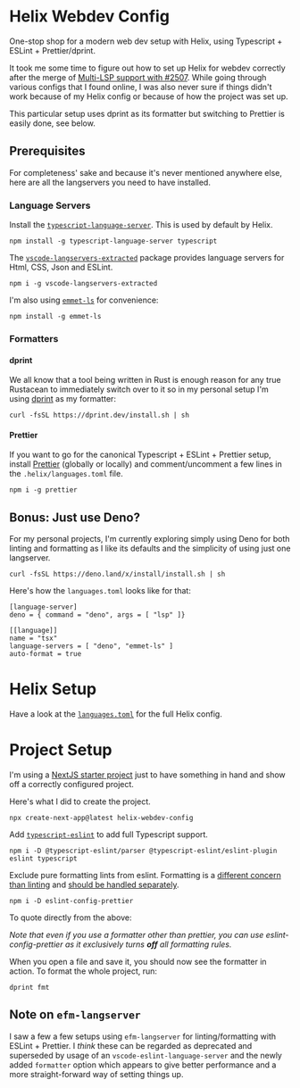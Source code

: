 # Helix Webdev Config

One-stop shop for a modern web dev setup with Helix, using Typescript + ESLint + Prettier/dprint.

It took me some time to figure out how to set up Helix for webdev correctly after the merge of [Multi-LSP support with #2507](https://github.com/helix-editor/helix/pull/2507). While going through various configs that I found online, I was also never sure if things didn't work because of my Helix config or because of how the project was set up.

This particular setup uses dprint as its formatter but switching to Prettier is easily done, see below.

## Prerequisites
For completeness' sake and because it's never mentioned anywhere else, here are all the langservers you need to have installed.

### Language Servers
Install the [`typescript-language-server`](https://github.com/typescript-language-server/typescript-language-server). This is used by default by Helix.
```
npm install -g typescript-language-server typescript
```

The [`vscode-langservers-extracted`](https://github.com/hrsh7th/vscode-langservers-extracted) package provides language servers for Html, CSS, Json and ESLint.
```
npm i -g vscode-langservers-extracted
```

I'm also using [`emmet-ls`](https://github.com/aca/emmet-ls) for convenience:
```
npm install -g emmet-ls
```

### Formatters
#### dprint
We all know that a tool being written in Rust is enough reason for any true Rustacean to immediately switch over to it so in my personal setup I'm using [dprint](https://dprint.dev/install/) as my formatter:
```
curl -fsSL https://dprint.dev/install.sh | sh
```

#### Prettier
If you want to go for the canonical Typescript + ESLint + Prettier setup, install [Prettier](https://prettier.io/docs/en/install.html) (globally or locally) and comment/uncomment a few lines in the `.helix/languages.toml` file.
```
npm i -g prettier
```

## Bonus: Just use Deno?
For my personal projects, I'm currently exploring simply using Deno for both linting and formatting as I like its defaults and the simplicity of using just one langserver.
```
curl -fsSL https://deno.land/x/install/install.sh | sh
```
Here's how the `languages.toml` looks like for that:
```
[language-server]
deno = { command = "deno", args = [ "lsp" ]}

[[language]]
name = "tsx"
language-servers = [ "deno", "emmet-ls" ]
auto-format = true
```

# Helix Setup
Have a look at the [`languages.toml`](.helix/languages.toml) for the full Helix config.

# Project Setup
I'm using a [NextJS starter project](https://nextjs.org/docs/getting-started/installation) just to have something in hand and show off a correctly configured project.

Here's what I did to create the project.
```
npx create-next-app@latest helix-webdev-config
```

Add [`typescript-eslint`](https://typescript-eslint.io/getting-started) to add full Typescript support.
```
npm i -D @typescript-eslint/parser @typescript-eslint/eslint-plugin eslint typescript
```

Exclude pure formatting lints from eslint. Formatting is a [different concern than linting](https://prettier.io/docs/en/comparison) and [should be handled separately](https://typescript-eslint.io/linting/troubleshooting/formatting).
```
npm i -D eslint-config-prettier
```

To quote directly from the above:

_Note that even if you use a formatter other than prettier, you can use eslint-config-prettier as it exclusively turns **off** all formatting rules._

When you open a file and save it, you should now see the formatter in action. To format the whole project, run:
```
dprint fmt
```

## Note on `efm-langserver`
I saw a few a few setups using `efm-langserver` for linting/formatting with ESLint + Prettier.
 I _think_ these can be regarded as deprecated and superseded by usage of an `vscode-eslint-language-server` and the newly added `formatter` option which appears to give better performance and a more straight-forward way of setting things up.
